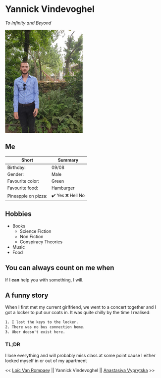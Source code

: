 # Yannick Vindevoghel 

*To Infinity and Beyond*

![Mijn Afbeelding](https://github.com/Vindevoghel/markdown/blob/master/myimage.jpg  "Mijn Afbeelding")


## Me

|Short               |Summary             |
|--------------------|--------------------|
|Birthday:	         |09/08          		  |
|Gender:	           |Male          		  |
|Favourite color:    |Green		            |
|Favourite food:     |Hamburger		        |
|Pineapple on pizza: | :heavy_check_mark: Yes :x: Hell No |

## Hobbies

* Books
    - Science Fiction
    - Non Fiction
    - Conspiracy Theories
* Music
* Food

## You can always count on me when

If I **can** help you with something, I will.

## A funny story

When I first met my current girlfriend, we went to a concert together and I got a locker to put our coats in. It was quite chilly by the time I realised:

    1. I lost the keys to the locker.
    2. There was no bus connection home.
    3. Uber doesn't exist here.
    

### TL;DR

I lose everything and will probably miss class at some point cause I either locked myself in or out of my apartment

<< [Loïc Van Rompaey](https://github.com/LoicVanRompaey/challenge-repository-Lo-c/blob/master/charactersheet.md) || Yannick Vindevoghel || [Anastasiya Vyprytska](http://github.com) >>
